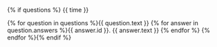 {% if questions %}
{{ time }}

{% for question in questions %}{{ question.text }}
{% for answer in question.answers %}{{ answer.id }}. {{ answer.text }}
{% endfor %}
{% endfor %}{% endif %}